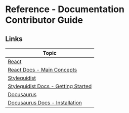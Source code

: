 # Reference - Documentation Contributor Guide

## Links

| Topic                                                                                              |
| -------------------------------------------------------------------------------------------------- |
| [React](https://reactjs.org/)                                                                      |
| [React Docs - Main Concepts](https://reactjs.org/docs/hello-world.html)                            |
| [Styleguidist](https://react-styleguidist.js.org/)                                                 |
| [Styleguidist Docs - Getting Started](https://react-styleguidist.js.org/docs/getting-started.html) |
| [Docusaurus](https://docusaurus.io/)                                                               |
| [Docusaurus Docs - Installation](https://docusaurus.io/docs/en/installation)                       |
